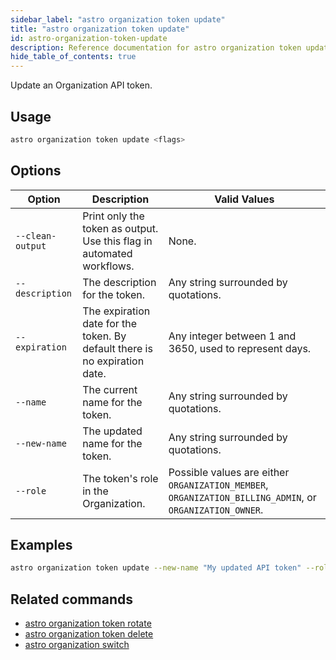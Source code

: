 ```yaml
---
sidebar_label: "astro organization token update"
title: "astro organization token update"
id: astro-organization-token-update
description: Reference documentation for astro organization token update.
hide_table_of_contents: true
---
```


Update an Organization API token.

## Usage

```sh
astro organization token update <flags>
```

## Options

| Option            | Description                                                                                                                             | Valid Values  |
| ----------------- | --------------------------------------------------------------------------------------------------------------------------------------- | ------------- |
| `--clean-output`   | Print only the token as output. Use this flag in automated workflows.                                                                                                      | None.   |
| `--description` | The description for the token. | Any string surrounded by quotations. |
| `--expiration` | The expiration date for the token. By default there is no expiration date. | Any integer between 1 and 3650, used to represent days. |
| `--name` | The current name for the token. | Any string surrounded by quotations. |
| `--new-name` | The updated name for the token. | Any string surrounded by quotations. |
| `--role`         | The token's role in the Organization.                                      | Possible values are either `ORGANIZATION_MEMBER`, `ORGANIZATION_BILLING_ADMIN`, or `ORGANIZATION_OWNER`. |

## Examples

```sh
astro organization token update --new-name "My updated API token" --role ORGANIZATION_MEMBER
```

## Related commands

- [astro organization token rotate](cli/astro-organization-token-rotate.md)
- [astro organization token delete](cli/astro-organization-token-delete.md)
- [astro organization switch](cli/astro-organization-switch.md)